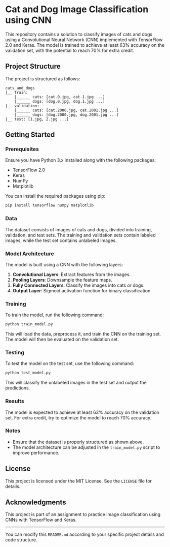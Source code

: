 # Cat and Dog Image Classification using CNN

This repository contains a solution to classify images of cats and dogs using a Convolutional Neural Network (CNN) implemented with TensorFlow 2.0 and Keras. The model is trained to achieve at least 63% accuracy on the validation set, with the potential to reach 70% for extra credit.

## Project Structure

The project is structured as follows:

```
cats_and_dogs
|__ train:
    |______ cats: [cat.0.jpg, cat.1.jpg ...]
    |______ dogs: [dog.0.jpg, dog.1.jpg ...]
|__ validation:
    |______ cats: [cat.2000.jpg, cat.2001.jpg ...]
    |______ dogs: [dog.2000.jpg, dog.2001.jpg ...]
|__ test: [1.jpg, 2.jpg ...]
```

## Getting Started

### Prerequisites

Ensure you have Python 3.x installed along with the following packages:

- TensorFlow 2.0
- Keras
- NumPy
- Matplotlib

You can install the required packages using pip:

```bash
pip install tensorflow numpy matplotlib
```

### Data

The dataset consists of images of cats and dogs, divided into training, validation, and test sets. The training and validation sets contain labeled images, while the test set contains unlabeled images.

### Model Architecture

The model is built using a CNN with the following layers:

1. **Convolutional Layers**: Extract features from the images.
2. **Pooling Layers**: Downsample the feature maps.
3. **Fully Connected Layers**: Classify the images into cats or dogs.
4. **Output Layer**: Sigmoid activation function for binary classification.

### Training

To train the model, run the following command:

```bash
python train_model.py
```

This will load the data, preprocess it, and train the CNN on the training set. The model will then be evaluated on the validation set.

### Testing

To test the model on the test set, use the following command:

```bash
python test_model.py
```

This will classify the unlabeled images in the test set and output the predictions.

### Results

The model is expected to achieve at least 63% accuracy on the validation set. For extra credit, try to optimize the model to reach 70% accuracy.

### Notes

- Ensure that the dataset is properly structured as shown above.
- The model architecture can be adjusted in the `train_model.py` script to improve performance.

## License

This project is licensed under the MIT License. See the `LICENSE` file for details.

## Acknowledgments

This project is part of an assignment to practice image classification using CNNs with TensorFlow and Keras.

---

You can modify this `README.md` according to your specific project details and code structure.